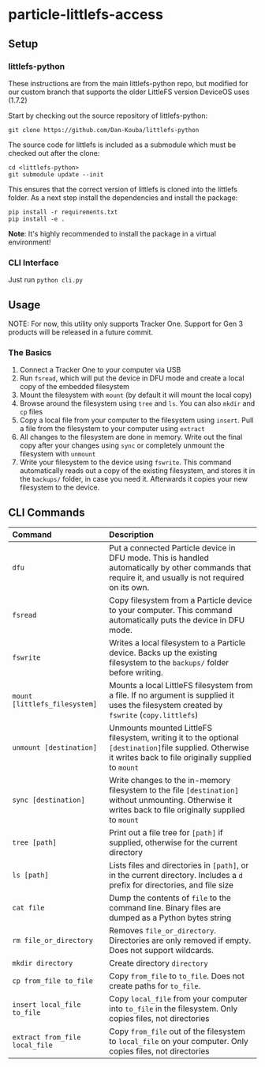 # particle-littlefs-access

## Setup
### littlefs-python
These instructions are from the main littlefs-python repo, but modified for our custom branch that supports the older LittleFS version DeviceOS uses (1.7.2)

Start by checking out the source repository of littlefs-python:

```
git clone https://github.com/Dan-Kouba/littlefs-python
```

The source code for littlefs is included as a submodule which must be checked out after the clone:

```
cd <littlefs-python>
git submodule update --init
```

This ensures that the correct version of littlefs is cloned into the littlefs folder. As a next step install the dependencies and install the package:

```
pip install -r requirements.txt
pip install -e .
```

**Note**: It's highly recommended to install the package in a virtual environment!

### CLI Interface
Just run `python cli.py`

## Usage
NOTE: For now, this utility only supports Tracker One. Support for Gen 3 products will be released in a future commit.

### The Basics
1. Connect a Tracker One to your computer via USB
2. Run `fsread`, which will put the device in DFU mode and create a local copy of the embedded filesystem
3. Mount the filesystem with `mount` (by default it will mount the local copy)
4. Browse around the filesystem using `tree` and `ls`. You can also `mkdir` and `cp` files
5. Copy a local file from your computer to the filesystem using `insert`. Pull a file from the filesystem to your computer using `extract`
6. All changes to the filesystem are done in memory. Write out the final copy after your changes using `sync` or completely unmount the filesystem with `unmount`
7. Write your filesystem to the device using `fswrite`. This command automatically reads out a copy of the existing filesystem, and stores it in the `backups/` folder, in case you need it. Afterwards it copies your new filesystem to the device.

## CLI Commands
| Command | Description         |
|:--------|:--------------------|
| `dfu`   | Put a connected Particle device in DFU mode. This is handled automatically by other commands that require it, and usually is not required on its own.|
| `fsread`   | Copy filesystem from a Particle device to your computer. This command automatically puts the device in DFU mode.
| `fswrite`  | Writes a local filesystem to a Particle device. Backs up the existing filesystem to the `backups/` folder before writing. |
| `mount [littlefs_filesystem]` | Mounts a local LittleFS filesystem from a file. If no argument is supplied it uses the filesystem created by `fswrite` (`copy.littlefs`) |
| `unmount [destination]` | Unmounts mounted LittleFS filesystem, writing it to the optional `[destination]`file supplied. Otherwise it writes back to file originally supplied to `mount` |
| `sync [destination]` | Write changes to the in-memory filesystem to the file `[destination]` without unmounting. Otherwise it writes back to file originally supplied to `mount` |
| `tree [path]` | Print out a file tree for `[path]` if supplied, otherwise for the current directory |
| `ls [path]` | Lists files and directories in `[path]`, or in the current directory. Includes a `d` prefix for directories, and file size |
| `cat file` | Dump the contents of `file` to the command line. Binary files are dumped as a Python bytes string |
| `rm file_or_directory` | Removes `file_or_directory`. Directories are only removed if empty. Does not support wildcards. |
| `mkdir directory` | Create directory `directory` |
| `cp from_file to_file` | Copy `from_file` to `to_file`. Does not create paths for `to_file`. |
| `insert local_file to_file` | Copy `local_file` from your computer into `to_file` in the filesystem. Only copies files, not directories |
| `extract from_file local_file` | Copy `from_file` out of the filesystem to `local_file` on your computer. Only copies files, not directories |



